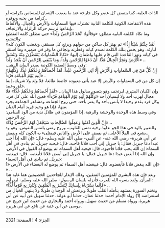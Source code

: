 ------------------------------------------------------------------------

الذات العلية، كما ينتفض كل عضو وكل جارحة عند ما يغضب الإنسان للمساس
بكرامته أو كرامة من يحبه ويوقره..  
هذه الانتفاضة الكونية للكلمة النابية تشترك فيها السماوات والأرض والجبال.
والألفاظ بإيقاعها ترسم حركة الزلزلة والارتجاف.  
وما تكاد الكلمة النابية تنطلق: «وَقالُوا: اتَّخَذَ الرَّحْمنُ وَلَداً» حتى تنطلق كلمة
التفظيع والتبشيع:  
«لَقَدْ جِئْتُمْ شَيْئاً إِدًّا» ثم يهتز كل ساكن من حولهم ويرتج كل مستقر، ويغضب الكون
كله لبارئه. وهو يحس بتلك الكلمة تصدم كيانه وفطرته وتجافي ما وقر في ضميره
وما استقر في كيانه وتهز القاعدة التي قام عليها واطمأن إليها: «تَكادُ
السَّماواتُ يَتَفَطَّرْنَ مِنْهُ وَتَنْشَقُّ الْأَرْضُ وَتَخِرُّ الْجِبالُ هَدًّا. أَنْ دَعَوْا لِلرَّحْمنِ وَلَداً.
وَما يَنْبَغِي لِلرَّحْمنِ أَنْ يَتَّخِذَ وَلَداً» ..  
وفي وسط الغضبة الكونية يصدر البيان الرهيب:  
«إِنْ كُلُّ مَنْ فِي السَّماواتِ وَالْأَرْضِ إِلَّا آتِي الرَّحْمنِ عَبْداً. لَقَدْ أَحْصاهُمْ وَعَدَّهُمْ عَدًّا.
وَكُلُّهُمْ آتِيهِ يَوْمَ الْقِيامَةِ فَرْداً» .  
إن كل من في السماوات والأرض إلا عبد يأتي معبوده خاضعا طائعا، فلا ولد ولا
شريك، إنما خلق وعبيد.  
وإن الكيان البشري ليرتجف وهو يتصور مدلول هذا البيان.. «لَقَدْ أَحْصاهُمْ وَعَدَّهُمْ
عَدًّا» فلا مجال لهرب أحد ولا لنسيان أحد «وَكُلُّهُمْ آتِيهِ يَوْمَ الْقِيامَةِ فَرْداً» فعين
الله على كل فرد. وكل فرد يقدم وحيدا لا يأنس بأحد ولا يعتز بأحد. حتى روح
الجماعة ومشاعر الجماعة يجرد منها، فإذا هو وحيد فريد أمام الديان.  
وفي وسط هذه الوحدة والوحشة والرهبة، إذا المؤمنون في ظلال ندية من الود
السامي: ود الرحمن:  
«إِنَّ الَّذِينَ آمَنُوا وَعَمِلُوا الصَّالِحاتِ سَيَجْعَلُ لَهُمُ الرَّحْمنُ وُدًّا» ..  
وللتعبير بالود في هذا الجو نداوة رخية تمس القلوب، وروح رضى يلمس النفوس.
وهو ود يشيع في الملأ الأعلى، ثم يفيض على الأرض والناس فيمتلىء به الكون
كله ويفيض..  
عن أبي هريرة- رضي الله عنه- عن النبي- صلى الله عليه وسلم- قال: «إن الله
إذا أحب عبدا دعا جبريل فقال: يا جبريل إني أحب فلانا فأحبه. قال: فيحبه
جبريل. ثم ينادي في أهل السماء: إن الله يحب فلانا فأحبوه. قال: فيحبه أهل
السماء. ثم يوضع له القبول في الأرض. وإن الله إذا أبغض عبدا دعا جبريل
فقال: يا جبريل إني أبغض فلانا فأبغضه. قال: فيبغضه جبريل. ثم ينادي في أهل
السماء:  
إن الله يبغض فلانا فأبغضوه. قال: فيبغضه أهل السماء ثم يوضع له البغضاء في
الأرض «1» » ..  
وبعد فإن هذه البشرى للمؤمنين المتقين، وذلك الإنذار للجاحدين الخصيمين هما
غاية هذا القرآن. ولقد يسره الله للعرب فأنزله بلسان الرسول- صلى الله عليه
وسلم- ليقرأوه:  
«فَإِنَّما يَسَّرْناهُ بِلِسانِكَ لِتُبَشِّرَ بِهِ الْمُتَّقِينَ وَتُنْذِرَ بِهِ قَوْماً لُدًّا» ..  
وتختم السورة بمشهد يتأمله القلب طويلا ويرتعش له الوجدان طويلا ولا ينتهي
الخيال من استعراضه (1) رواه الإمام أحمد: حدثنا عفان، حدثنا أبو عوانة،
حدثنا سهيل عن أبيه عن أبي هريرة. ورواه مسلم من حديث سهيل. ورواه أحمد
والبخاري من حديث ابن جريج عن موسى عن ابن عتبة عن نافع عن أبي هريرة.

------------------------------------------------------------------------

الجزء: 4 ¦ الصفحة: 2321
